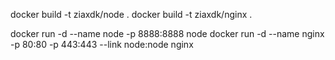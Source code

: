 docker build -t ziaxdk/node .
docker build -t ziaxdk/nginx .

docker run -d --name node -p 8888:8888 node
docker run -d --name nginx -p 80:80 -p 443:443 --link node:node nginx